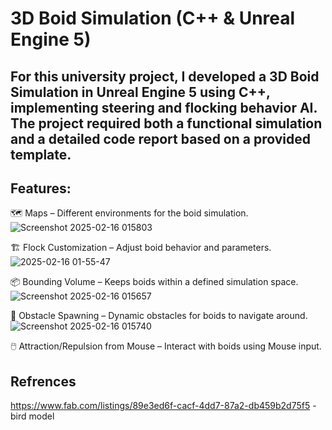 # 3D Boid Simulation (C++ & Unreal Engine 5)

## For this university project, I developed a 3D Boid Simulation in Unreal Engine 5 using C++, implementing steering and flocking behavior AI. The project required both a functional simulation and a detailed code report based on a provided template.

## Features:
🗺️ Maps – Different environments for the boid simulation.<br/>
![Screenshot 2025-02-16 015803](https://github.com/user-attachments/assets/a2cf60e3-0047-4e49-8864-457439d0cab9)

🏗️ Flock Customization – Adjust boid behavior and parameters.<br/>
![2025-02-16 01-55-47](https://github.com/user-attachments/assets/080141fd-adbc-4ac8-90ab-f67434f4ae48)


📦 Bounding Volume – Keeps boids within a defined simulation space.<br/>
![Screenshot 2025-02-16 015657](https://github.com/user-attachments/assets/e7d956a2-58b8-43ea-9e59-728880ef9423)

🚧 Obstacle Spawning – Dynamic obstacles for boids to navigate around.<br/>
![Screenshot 2025-02-16 015740](https://github.com/user-attachments/assets/bca33fe1-4df2-49b3-849f-28c0e2c17d72)

🖱️ Attraction/Repulsion from Mouse – Interact with boids using Mouse input.<br/>


## Refrences 
https://www.fab.com/listings/89e3ed6f-cacf-4dd7-87a2-db459b2d75f5 - bird model

